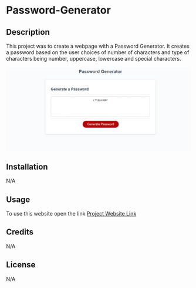 # Password-Generator

## Description

This project was to create a webpage with a Password Generator. It creates a password based on the user choices of number of characters and type of characters being number, uppercase, lowercase and special characters.

![Website Page](https://github.com/Dantas11/Password-Generator/blob/main/Assets/images/passwordgeneratorimage.png)


## Installation

N/A

## Usage

To use this website open the link [Project Website Link](https://dantas11.github.io/Password-Generator/)

## Credits

N/A

## License

N/A



